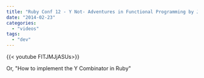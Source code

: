 ```yaml
---
title: "Ruby Conf 12 - Y Not- Adventures in Functional Programming by Jim Weirich"
date: "2014-02-23"
categories:
  - "videos"
tags:
  - "dev"
---
```


<div style="width: 70vw;">{{< youtube FITJMJjASUs>}}</div>

Or, "How to implement the Y Combinator in Ruby"
